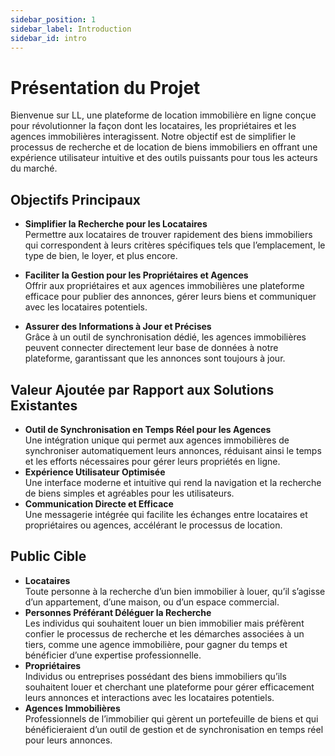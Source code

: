 ```yaml
---
sidebar_position: 1
sidebar_label: Introduction
sidebar_id: intro
---
```


# Présentation du Projet

Bienvenue sur LL, une plateforme de location immobilière en ligne conçue pour révolutionner la façon dont les locataires, les propriétaires et les agences immobilières interagissent. Notre objectif est de simplifier le processus de recherche et de location de biens immobiliers en offrant une expérience utilisateur intuitive et des outils puissants pour tous les acteurs du marché.

## Objectifs Principaux

- **Simplifier la Recherche pour les Locataires**  
Permettre aux locataires de trouver rapidement des biens immobiliers qui correspondent à leurs critères spécifiques tels que l’emplacement, le type de bien, le loyer, et plus encore.

- **Faciliter la Gestion pour les Propriétaires et Agences**  
Offrir aux propriétaires et aux agences immobilières une plateforme efficace pour publier des annonces, gérer leurs biens et communiquer avec les locataires potentiels.

- **Assurer des Informations à Jour et Précises**  
Grâce à un outil de synchronisation dédié, les agences immobilières peuvent connecter directement leur base de données à notre plateforme, garantissant que les annonces sont toujours à jour.

## Valeur Ajoutée par Rapport aux Solutions Existantes

- **Outil de Synchronisation en Temps Réel pour les Agences**  
Une intégration unique qui permet aux agences immobilières de synchroniser automatiquement leurs annonces, réduisant ainsi le temps et les efforts nécessaires pour gérer leurs propriétés en ligne.
- **Expérience Utilisateur Optimisée**  
Une interface moderne et intuitive qui rend la navigation et la recherche de biens simples et agréables pour les utilisateurs.
- **Communication Directe et Efficace**  
Une messagerie intégrée qui facilite les échanges entre locataires et propriétaires ou agences, accélérant le processus de location.

## Public Cible

- **Locataires**  
Toute personne à la recherche d’un bien immobilier à louer, qu’il s’agisse d’un appartement, d’une maison, ou d’un espace commercial.
- **Personnes Préférant Déléguer la Recherche**  
Les individus qui souhaitent louer un bien immobilier mais préfèrent confier le processus de recherche et les démarches associées à un tiers, comme une agence immobilière, pour gagner du temps et bénéficier d’une expertise professionnelle.
- **Propriétaires**  
Individus ou entreprises possédant des biens immobiliers qu’ils souhaitent louer et cherchant une plateforme pour gérer efficacement leurs annonces et interactions avec les locataires potentiels.
- **Agences Immobilières**  
Professionnels de l’immobilier qui gèrent un portefeuille de biens et qui bénéficieraient d’un outil de gestion et de synchronisation en temps réel pour leurs annonces.